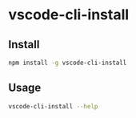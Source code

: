 # vscode-cli-install

## Install

```bash
npm install -g vscode-cli-install
```

## Usage

```bash
vscode-cli-install --help
```